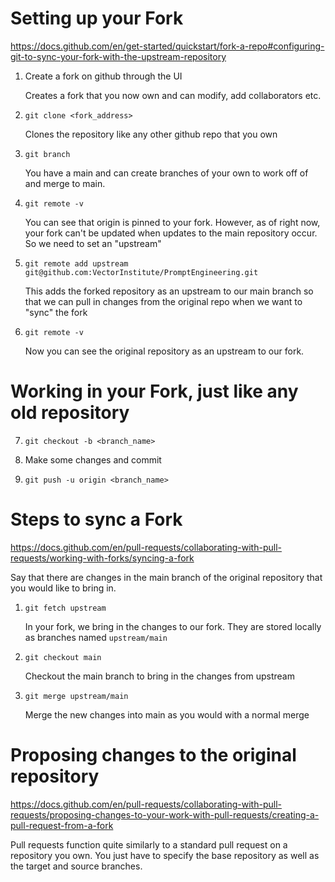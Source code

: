 # Setting up your Fork

https://docs.github.com/en/get-started/quickstart/fork-a-repo#configuring-git-to-sync-your-fork-with-the-upstream-repository

1. Create a fork on github through the UI

    Creates a fork that you now own and can modify, add collaborators etc.

2. `git clone <fork_address>`

    Clones the repository like any other github repo that you own

3. `git branch`

    You have a main and can create branches of your own to work off of and merge to main.

4. `git remote -v`

    You can see that origin is pinned to your fork. However, as of right now, your fork can't be updated when updates to the main repository occur. So we need to set an "upstream"

5. `git remote add upstream git@github.com:VectorInstitute/PromptEngineering.git`

    This adds the forked repository as an upstream to our main branch so that we can pull in changes from the original repo when we want to "sync" the fork

6. `git remote -v`

    Now you can see the original repository as an upstream to our fork.

# Working in your Fork, just like any old repository

7. `git checkout -b <branch_name>`

8. Make some changes and commit

9. `git push -u origin <branch_name>`

# Steps to sync a Fork

https://docs.github.com/en/pull-requests/collaborating-with-pull-requests/working-with-forks/syncing-a-fork

Say that there are changes in the main branch of the original repository that you would like to bring in.

1. `git fetch upstream`

    In your fork, we bring in the changes to our fork. They are stored locally as branches named `upstream/main`

2. `git checkout main`

    Checkout the main branch to bring in the changes from upstream

3. `git merge upstream/main`

    Merge the new changes into main as you would with a normal merge

# Proposing changes to the original repository

https://docs.github.com/en/pull-requests/collaborating-with-pull-requests/proposing-changes-to-your-work-with-pull-requests/creating-a-pull-request-from-a-fork

Pull requests function quite similarly to a standard pull request on a repository you own. You just have to specify the base repository as well as the target and source branches.

